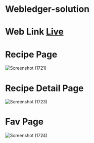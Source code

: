 # Webledger-solution

# Web Link <a href="https://webloedgerfzsol.vercel.app/" > Live </a>

# Recipe Page
![Screenshot (1721)](https://github.com/mdfaizan973/Webledger-solution/assets/106812942/f6815d88-703d-4bca-9f99-393574fb4b65)

# Recipe Detail Page
![Screenshot (1723)](https://github.com/mdfaizan973/Webledger-solution/assets/106812942/f78dc40e-35ce-418b-8d24-8db4fa1d145f)


# Fav Page
![Screenshot (1724)](https://github.com/mdfaizan973/Webledger-solution/assets/106812942/a76edaa9-6355-4331-bb63-88aaee76f9a8)
